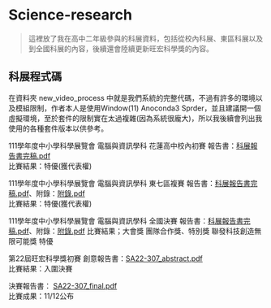 # Science-research
> 這裡放了我在高中二年級參與的科展資料，包括從校內科展、東區科展以及到全國科展的內容，後續還會陸續更新旺宏科學獎的內容。
## 科展程式碼
在資料夾 new_video_process 中就是我們系統的完整代碼，不過有許多的環境以及模組限制，作者本人是使用Window(11) Anoconda3 Sprder，並且建議開一個虛擬環境，至於套件的限制實在太過複雜(因為系統很龐大)，所以我後續會列出我使用的各種套件版本以供參考。  
  
111學年度中小學科學展覽會 電腦與資訊學科 花蓮高中校內初賽 報告書：[科展報告書完稿.pdf](https://github.com/hongnichen/Science-research/files/12909918/default.pdf)  
比賽結果：特優(獲代表權)  
  
111學年度中小學科學展覽會 電腦與資訊學科 東七區複賽 報告書：[科展報告書完稿.pdf](https://github.com/hongnichen/Science-research/files/12909919/default.pdf)、附錄：[附錄.pdf](https://github.com/hongnichen/Science-research/files/12909920/default.pdf)  
比賽結果：特優(獲代表權)  
  
111學年度中小學科學展覽會 電腦與資訊學科 全國決賽 報告書：[科展報告書完稿.pdf](https://github.com/hongnichen/Science-research/files/12909921/default.pdf)、附錄：[附錄.pdf](https://github.com/hongnichen/Science-research/files/12909925/default.pdf)
比賽結果；大會獎 團隊合作獎、特別獎 聯發科技創造無限可能獎 特優  
  
第22屆旺宏科學獎初賽 創意報告書：[SA22-307_abstract.pdf](https://github.com/hongnichen/Science-research/files/12909943/SA22-307_abstract.pdf)  
比賽結果：入圍決賽  

決賽報告書：  [SA22-307_final.pdf](https://github.com/hongnichen/Science-research/files/12909950/SA22-307_final.pdf)  
比賽成果：11/12公布  



